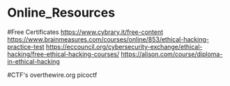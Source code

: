 # Online_Resources

#Free Certificates
https://www.cybrary.it/free-content
https://www.brainmeasures.com/courses/online/853/ethical-hacking-practice-test
https://eccouncil.org/cybersecurity-exchange/ethical-hacking/free-ethical-hacking-courses/
https://alison.com/course/diploma-in-ethical-hacking

#CTF's
overthewire.org
picoctf
